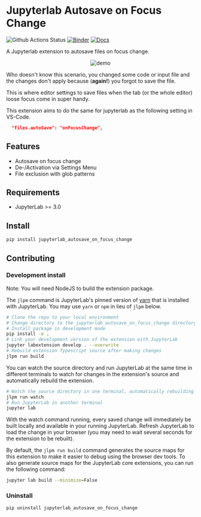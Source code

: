 # Jupyterlab Autosave on Focus Change

![Github Actions Status](https://github.com/s-weigand/jupyterlab_autosave_on_focus_change/workflows/Build/badge.svg)
[![Binder](https://mybinder.org/badge_logo.svg)](https://mybinder.org/v2/gh/s-weigand/jupyterlab_autosave_on_focus_change/main?urlpath=lab)
[![Docs](https://img.shields.io/badge/documentation-yes-brightgreen.svg)](https://s-weigand.github.io/jupyterlab_autosave_on_focus_change/)

A Jupyterlab extension to autosave files on focus change.

<center>

![demo](https://github.com/s-weigand/jupyterlab_autosave_on_focus_change/blob/main/assets/demo.gif?raw=true)

</center>

Who doesn't know this scenario, you changed some code or input file and the changes don't apply because (**again!**)
you forgot to save the file.

This is where editor settings to save files when the tab (or the whole editor) loose focus come in super handy.

This extension aims to do the same for jupyterlab as the following setting in VS-Code.

```json
  "files.autoSave": "onFocusChange",
```

## Features

- Autosave on focus change
- De-/Activation via Settings Menu
- File exclusion with glob patterns

## Requirements

- JupyterLab >= 3.0

## Install

```bash
pip install jupyterlab_autosave_on_focus_change
```

## Contributing

### Development install

Note: You will need NodeJS to build the extension package.

The `jlpm` command is JupyterLab's pinned version of
[yarn](https://yarnpkg.com/) that is installed with JupyterLab. You may use
`yarn` or `npm` in lieu of `jlpm` below.

```bash
# Clone the repo to your local environment
# Change directory to the jupyterlab_autosave_on_focus_change directory
# Install package in development mode
pip install -e .
# Link your development version of the extension with JupyterLab
jupyter labextension develop . --overwrite
# Rebuild extension Typescript source after making changes
jlpm run build
```

You can watch the source directory and run JupyterLab at the same time in different terminals to watch for changes in the extension's source and automatically rebuild the extension.

```bash
# Watch the source directory in one terminal, automatically rebuilding when needed
jlpm run watch
# Run JupyterLab in another terminal
jupyter lab
```

With the watch command running, every saved change will immediately be built locally and available in your running JupyterLab. Refresh JupyterLab to load the change in your browser (you may need to wait several seconds for the extension to be rebuilt).

By default, the `jlpm run build` command generates the source maps for this extension to make it easier to debug using the browser dev tools. To also generate source maps for the JupyterLab core extensions, you can run the following command:

```bash
jupyter lab build --minimize=False
```

### Uninstall

```bash
pip uninstall jupyterlab_autosave_on_focus_change
```
